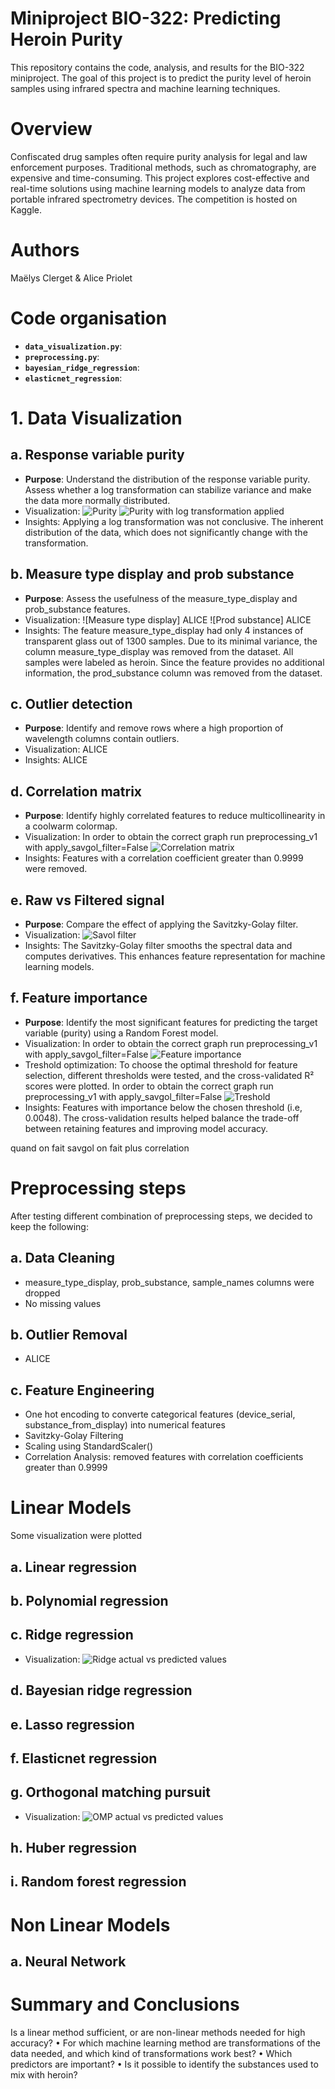 # Miniproject BIO-322: Predicting Heroin Purity
This repository contains the code, analysis, and results for the BIO-322 miniproject. The goal of this project is to predict the purity level of heroin samples using infrared spectra and machine learning techniques.

# Overview 
Confiscated drug samples often require purity analysis for legal and law enforcement purposes. Traditional methods, such as chromatography, are expensive and time-consuming. This project explores cost-effective and real-time solutions using machine learning models to analyze data from portable infrared spectrometry devices. The competition is hosted on Kaggle.

# Authors
Maëlys Clerget & Alice Priolet 

# Code organisation 

- **`data_visualization.py`**: 
- **`preprocessing.py`**: 
- **`bayesian_ridge_regression`**: 
- **`elasticnet_regression`**: 

# 1. Data Visualization

## a. Response variable purity 
- **Purpose**: Understand the distribution of the response variable purity. Assess whether a log transformation can stabilize variance and make the data more normally distributed.
- Visualization: 
![Purity](response_variable.png)
![Purity with log transformation applied](response_variable_log.png)
- Insights: Applying a log transformation was not conclusive. The inherent distribution of the data, which does not significantly change with the transformation.

## b. Measure type display and prob substance
- **Purpose**: Assess the usefulness of the measure_type_display and prob_substance features.
- Visualization: 
![Measure type display] ALICE
![Prod substance] ALICE
- Insights: The feature measure_type_display had only 4 instances of transparent glass out of 1300 samples. Due to its minimal variance, the column measure_type_display was removed from the dataset. All samples were labeled as heroin. Since the feature provides no additional information, the prod_substance column was removed from the dataset.

## c. Outlier detection 
- **Purpose**: Identify and remove rows where a high proportion of wavelength columns contain outliers.
- Visualization: ALICE
- Insights: ALICE

## d. Correlation matrix 
- **Purpose**: Identify highly correlated features to reduce multicollinearity in a coolwarm colormap. 
- Visualization: In order to obtain the correct graph run preprocessing_v1 with apply_savgol_filter=False
![Correlation matrix](correlation_matrix.jpg)
- Insights: Features with a correlation coefficient greater than 0.9999 were removed.

## e. Raw vs Filtered signal 
- **Purpose**: Compare the effect of applying the Savitzky-Golay filter.
- Visualization:
![Savol filter](savitzky_golay_filter.png)
- Insights: The Savitzky-Golay filter smooths the spectral data and computes derivatives. This enhances feature representation for machine learning models.

## f. Feature importance 
- **Purpose**: Identify the most significant features for predicting the target variable (purity) using a Random Forest model.
- Visualization: In order to obtain the correct graph run preprocessing_v1 with apply_savgol_filter=False
![Feature importance](feature_importances.png)
- Treshold optimization: To choose the optimal threshold for feature selection, different thresholds were tested, and the cross-validated R² scores were plotted. In order to obtain the correct graph run preprocessing_v1 with apply_savgol_filter=False
![Treshold](treshold_RF.png)
- Insights: Features with importance below the chosen threshold (i.e, 0.0048). The cross-validation results helped balance the trade-off between retaining features and improving model accuracy.

quand on fait savgol on fait plus correlation 

# Preprocessing steps 
After testing different combination of preprocessing steps, we decided to keep the following:

## a. Data Cleaning 
- measure_type_display, prob_substance, sample_names columns were dropped 
- No missing values 

## b. Outlier Removal 
- ALICE

## c. Feature Engineering
- One hot encoding to converte categorical features (device_serial, substance_from_display) into numerical features 
- Savitzky-Golay Filtering
- Scaling using StandardScaler()
- Correlation Analysis: removed features with correlation coefficients greater than 0.9999

# Linear Models 
Some visualization were plotted 
## a. Linear regression 
## b. Polynomial regression 
## c. Ridge regression 
- Visualization: 
![Ridge actual vs predicted values](Ridge.png)
## d. Bayesian ridge regression
## e. Lasso regression 
## f. Elasticnet regression 
## g. Orthogonal matching pursuit 
- Visualization: 
![OMP actual vs predicted values](OMP.png)
## h. Huber regression 
## i. Random forest regression 

# Non Linear Models 
## a. Neural Network 

# Summary and Conclusions 
Is a linear method sufficient, or are non-linear methods needed for high accuracy?
• For which machine learning method are transformations of the data needed, and which kind of transformations work best?
• Which predictors are important?
• Is it possible to identify the substances used to mix with heroin?